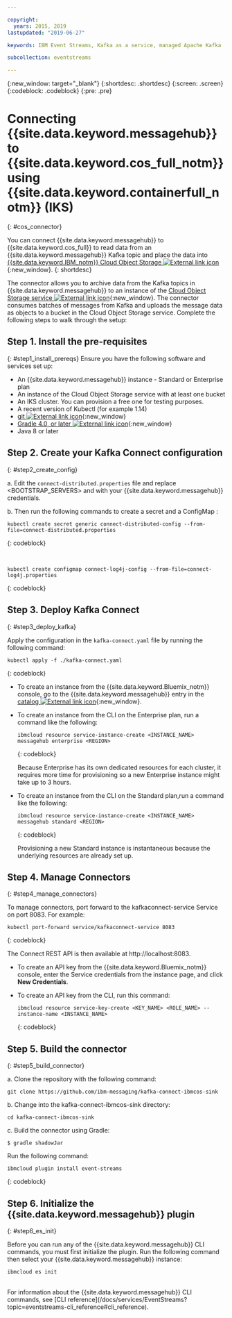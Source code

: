 ```yaml
---

copyright:
  years: 2015, 2019
lastupdated: "2019-06-27"

keywords: IBM Event Streams, Kafka as a service, managed Apache Kafka

subcollection: eventstreams

---
```


{:new_window: target="_blank"}
{:shortdesc: .shortdesc}
{:screen: .screen}
{:codeblock: .codeblock}
{:pre: .pre}

# Connecting {{site.data.keyword.messagehub}} to {{site.data.keyword.cos_full_notm}} using {{site.data.keyword.containerfull_notm}} (IKS)
{: #cos_connector}

You can connect {{site.data.keyword.messagehub}} to {{site.data.keyword.cos_full}} to read data from an {{site.data.keyword.messagehub}} Kafka topic
and place the data into [{{site.data.keyword.IBM_notm}} Cloud Object Storage ![External link icon](../../icons/launch-glyph.svg "External link icon")](/docs/services/cloud-object-storage?topic=cloud-object-storage-about#about){:new_window}.
{: shortdesc}

The connector allows you to archive data from the Kafka topics in {{site.data.keyword.messagehub}} to an instance of the [Cloud Object Storage service ![External link icon](../../icons/launch-glyph.svg "External link icon")](/docs/services/cloud-object-storage?topic=cloud-object-storage-about#about){:new_window}. The connector consumes
batches of messages from Kafka and uploads the message data as objects to a bucket in the Cloud Object Storage service.
Complete the following steps to walk through the setup:

## Step 1. Install the pre-requisites
{: #step1_install_prereqs}
Ensure you have the following software and services set up:

* An {{site.data.keyword.messagehub}} instance - Standard or Enterprise plan
* An instance of the Cloud Object Storage service with at least one bucket
* An IKS cluster. You can provision a free one for testing purposes.
* A recent version of Kubectl (for example 1.14)
* [git ![External link icon](../../icons/launch-glyph.svg "External link icon")](https://git-scm.com/downloads){:new_window}
* [Gradle 4.0, or later ![External link icon](../../icons/launch-glyph.svg "External link icon")](https://gradle.org/install/){:new_window}
* Java 8 or later


## Step 2. Create your Kafka Connect configuration
{: #step2_create_config}

a. Edit the <code>connect-distributed.properties</code> file and replace <BOOTSTRAP_SERVERS> and <APIKEY> with your {{site.data.keyword.messagehub}} credentials.

b. Then run the following commands to create a secret and a ConfigMap :
```
kubectl create secret generic connect-distributed-config --from-file=connect-distributed.properties
```
{: codeblock}

<br/>

```
kubectl create configmap connect-log4j-config --from-file=connect-log4j.properties
```
{: codeblock}


## Step 3. Deploy Kafka Connect
{: #step3_deploy_kafka}

Apply the configuration in the <code>kafka-connect.yaml</code> file by running the following command:

```
kubectl apply -f ./kafka-connect.yaml
```
{: codeblock}

* To create an instance from the {{site.data.keyword.Bluemix_notm}} console, go to the {{site.data.keyword.messagehub}} entry in the [catalog ![External link icon](../../icons/launch-glyph.svg "External link icon")](https://cloud.ibm.com/catalog/services/event-streams){:new_window}.

* To create an instance from the CLI on the Enterprise plan, run a command like the following:
  ```
  ibmcloud resource service-instance-create <INSTANCE_NAME> messagehub enterprise <REGION>
  ```
  {: codeblock}
  
  Because Enterprise has its own dedicated resources for each cluster, it requires more time for provisioning so a new Enterprise instance might take up to 3 hours.


* To create an instance from the CLI on the Standard plan,run a command like the following:

  ```
  ibmcloud resource service-instance-create <INSTANCE_NAME> messagehub standard <REGION>
  ```
  {: codeblock}

  Provisioning a new Standard instance is instantaneous because the underlying resources are already set up.

## Step 4. Manage Connectors
{: #step4_manage_connectors}

To manage connectors, port forward to the kafkaconnect-service Service on port 8083. For example:

```
kubectl port-forward service/kafkaconnect-service 8083
```
  {: codeblock}

The Connect REST API is then available at http://localhost:8083.


* To create an API key from the {{site.data.keyword.Bluemix_notm}} console, enter the Service credentials from the instance page, and click **New Credentials**.

* To create an API key from the CLI, run this command:
  ```
  ibmcloud resource service-key-create <KEY_NAME> <ROLE_NAME> --instance-name <INSTANCE_NAME>
  ```
  {: codeblock}

## Step 5. Build the connector
{: #step5_build_connector}

a. Clone the repository with the following command:

  ```
  git clone https://github.com/ibm-messaging/kafka-connect-ibmcos-sink
  ```

b. Change into the kafka-connect-ibmcos-sink directory:

  ```
  cd kafka-connect-ibmcos-sink
  ```

c. Build the connector using Gradle:

  ```
  $ gradle shadowJar
  ```



Run the following command:
```
ibmcloud plugin install event-streams
```
{: codeblock}

## Step 6. Initialize the {{site.data.keyword.messagehub}} plugin
{: #step6_es_init}

Before you can run any of the {{site.data.keyword.messagehub}} CLI commands, you must first initialize the plugin. Run the following command then select your {{site.data.keyword.messagehub}} instance:

```
ibmcloud es init
```

<br/>
For information about the {{site.data.keyword.messagehub}} CLI commands, see [CLI reference](/docs/services/EventStreams?topic=eventstreams-cli_reference#cli_reference).










